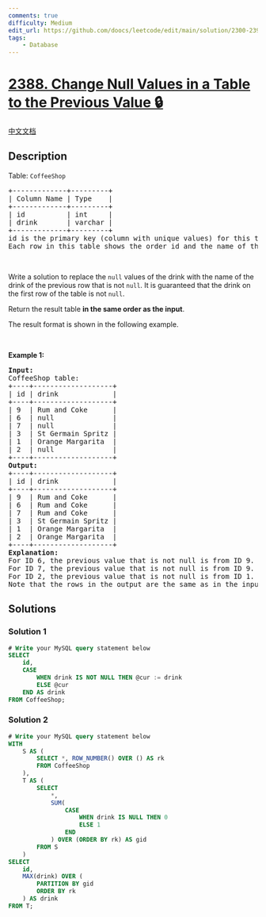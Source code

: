 ```yaml
---
comments: true
difficulty: Medium
edit_url: https://github.com/doocs/leetcode/edit/main/solution/2300-2399/2388.Change%20Null%20Values%20in%20a%20Table%20to%20the%20Previous%20Value/README_EN.md
tags:
    - Database
---
```


<!-- problem:start -->

# [2388. Change Null Values in a Table to the Previous Value 🔒](https://leetcode.com/problems/change-null-values-in-a-table-to-the-previous-value)

[中文文档](/solution/2300-2399/2388.Change%20Null%20Values%20in%20a%20Table%20to%20the%20Previous%20Value/README.md)

## Description

<p>Table: <code>CoffeeShop</code></p>

<pre>
+-------------+---------+
| Column Name | Type    |
+-------------+---------+
| id          | int     |
| drink       | varchar |
+-------------+---------+
id is the primary key (column with unique values) for this table.
Each row in this table shows the order id and the name of the drink ordered. Some drink rows are nulls.
</pre>

<p>&nbsp;</p>

<p>Write a solution to replace the <code>null</code> values of the drink with the name of the drink of the previous row that is not <code>null</code>. It is guaranteed that the drink on the first row of the table is not <code>null</code>.</p>

<p>Return the result table <strong>in the same order as the input</strong>.</p>

<p>The result format is shown in the following example.</p>

<p>&nbsp;</p>
<p><strong class="example">Example 1:</strong></p>

<pre>
<strong>Input:</strong> 
CoffeeShop table:
+----+-------------------+
| id | drink             |
+----+-------------------+
| 9  | Rum and Coke      |
| 6  | null              |
| 7  | null              |
| 3  | St Germain Spritz |
| 1  | Orange Margarita  |
| 2  | null              |
+----+-------------------+
<strong>Output:</strong> 
+----+-------------------+
| id | drink             |
+----+-------------------+
| 9  | Rum and Coke      |
| 6  | Rum and Coke      |
| 7  | Rum and Coke      |
| 3  | St Germain Spritz |
| 1  | Orange Margarita  |
| 2  | Orange Margarita  |
+----+-------------------+
<strong>Explanation:</strong> 
For ID 6, the previous value that is not null is from ID 9. We replace the null with &quot;Rum and Coke&quot;.
For ID 7, the previous value that is not null is from ID 9. We replace the null with &quot;Rum and Coke;.
For ID 2, the previous value that is not null is from ID 1. We replace the null with &quot;Orange Margarita&quot;.
Note that the rows in the output are the same as in the input.
</pre>

## Solutions

<!-- solution:start -->

### Solution 1

<!-- tabs:start -->

```sql
# Write your MySQL query statement below
SELECT
    id,
    CASE
        WHEN drink IS NOT NULL THEN @cur := drink
        ELSE @cur
    END AS drink
FROM CoffeeShop;
```

<!-- tabs:end -->

<!-- solution:end -->

<!-- solution:start -->

### Solution 2

<!-- tabs:start -->

```sql
# Write your MySQL query statement below
WITH
    S AS (
        SELECT *, ROW_NUMBER() OVER () AS rk
        FROM CoffeeShop
    ),
    T AS (
        SELECT
            *,
            SUM(
                CASE
                    WHEN drink IS NULL THEN 0
                    ELSE 1
                END
            ) OVER (ORDER BY rk) AS gid
        FROM S
    )
SELECT
    id,
    MAX(drink) OVER (
        PARTITION BY gid
        ORDER BY rk
    ) AS drink
FROM T;
```

<!-- tabs:end -->

<!-- solution:end -->

<!-- problem:end -->
